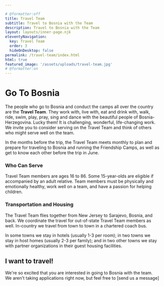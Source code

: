 ```yaml
---

# @formatter:off
title: Travel Team
subtitle: Travel to Bosnia with the Team
description: Travel to Bosnia with the Team
layout: layouts/inner-page.njk
eleventyNavigation:
  key: Travel Team
  order: 3
  hideOnDesktop: false
permalink: /travel-team/index.html
html: true
featured_image: '/assets/uploads/travel-team.jpg'
# @formatter:on
---
```


[//]: # (TODO: rewrite better)

# Go To Bosnia

The people who go to Bosnia and conduct the camps all over the country are the **Travel Team**. They work with, live
with, eat and drink with, walk, ride, swim, play, pray, sing and dance with the beautiful people of Bosnia-Herzegovina.
Lucky them! It is challenging, wonderful, life-changing work. We invite you to consider serving on the Travel Team and
think of others who might serve well on the team.

In the months before the trip, the Travel Team meets monthly to plan and prepare for traveling to Bosnia and running the
Friendship Camps, as well as get to know each other before the trip in June.

### Who Can Serve

Travel Team members are ages 16 to 86. Some 15-year-olds are eligible if accompanied by an adult relative. Team members
must be physically and emotionally healthy, work well on a team, and have a passion for helping children.

### Transportation and Housing

The Travel Team flies together from New Jersey to Sarajevo, Bosnia, and back. We coordinate the travel for out-of-state
Travel Team members as well. In-country we travel from town to town in a chartered coach bus.

In some towns we stay in hotels (usually 1-3 per room); in two towns we stay in host homes (usually 2-3 per family); and
in two other towns we stay with partner organizations in their guest housing facilities.

## I want to travel!

We're so excited that you are interested in going to Bosnia with the team. We aren't taking applications right now,
but feel free to [send us a message]

